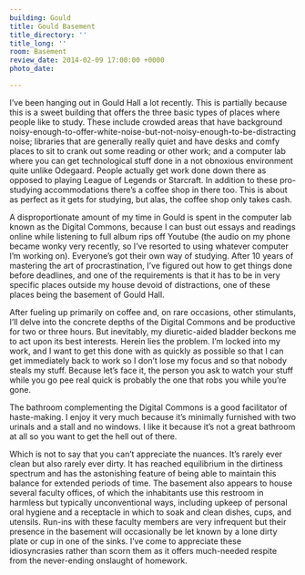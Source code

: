 ```yaml
---
building: Gould
title: Gould Basement
title_directory: ''
title_long: ''
room: Basement
review_date: 2014-02-09 17:00:00 +0000
photo_date: 

---
```

I’ve been hanging out in Gould Hall a lot recently. This is partially because this is a sweet building that offers the three basic types of places where people like to study. These include crowded areas that have background noisy-enough-to-offer-white-noise-but-not-noisy-enough-to-be-distracting noise; libraries that are generally really quiet and have desks and comfy places to sit to crank out some reading or other work; and a computer lab where you can get technological stuff done in a not obnoxious environment quite unlike Odegaard. People actually get work done down there as opposed to playing League of Legends or Starcraft. In addition to these pro-studying accommodations there’s a coffee shop in there too. This is about as perfect as it gets for studying, but alas, the coffee shop only takes cash.

A disproportionate amount of my time in Gould is spent in the computer lab known as the Digital Commons, because I can bust out essays and readings online while listening to full album rips off Youtube (the audio on my phone became wonky very recently, so I’ve resorted to using whatever computer I’m working on). Everyone’s got their own way of studying. After 10 years of mastering the art of procrastination, I’ve figured out how to get things done before deadlines, and one of the requirements is that it has to be in very specific places outside my house devoid of distractions, one of these places being the basement of Gould Hall.

After fueling up primarily on coffee and, on rare occasions, other stimulants, I’ll delve into the concrete depths of the Digital Commons and be productive for two or three hours. But inevitably, my diuretic-aided bladder beckons me to act upon its best interests. Herein lies the problem. I’m locked into my work, and I want to get this done with as quickly as possible so that I can get immediately back to work so I don’t lose my focus and so that nobody steals my stuff. Because let’s face it, the person you ask to watch your stuff while you go pee real quick is probably the one that robs you while you’re gone.

The bathroom complementing the Digital Commons is a good facilitator of haste-making. I enjoy it very much because it’s minimally furnished with two urinals and a stall and no windows. I like it because it’s not a great bathroom at all so you want to get the hell out of there.

Which is not to say that you can’t appreciate the nuances. It’s rarely ever clean but also rarely ever dirty. It has reached equilibrium in the dirtiness spectrum and has the astonishing feature of being able to maintain this balance for extended periods of time. The basement also appears to house several faculty offices, of which the inhabitants use this restroom in harmless but typically unconventional ways, including upkeep of personal oral hygiene and a receptacle in which to soak and clean dishes, cups, and utensils. Run-ins with these faculty members are very infrequent but their presence in the basement will occasionally be let known by a lone dirty plate or cup in one of the sinks. I’ve come to appreciate these idiosyncrasies rather than scorn them as it offers much-needed respite from the never-ending onslaught of homework.